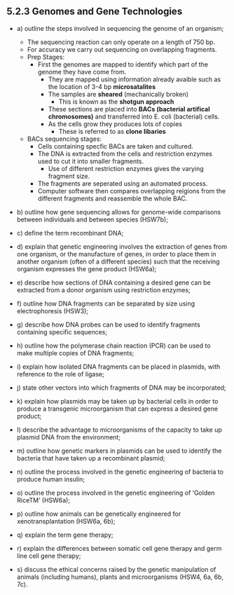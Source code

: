 5.2.3 Genomes and Gene Technologies
---

* a) outline the steps involved in sequencing the genome of an organism;
	* The sequencing reaction can only operate on a length of 750 bp.
	* For accuracy we carry out sequencing on overlapping fragments.
	* Prep Stages:
		* First the genomes are mapped to identify which part of the genome they have come from.
			* They are mapped using information already avaible such as the location of 3-4 bp __microsatalites__ 
			* The samples are __sheared__ (mechanically broken)
				* This is known as the __shotgun approach__
			* These sections are placed into __BACs (bacterial artifical chromosomes)__	and transferred into E. coli (bacterial) cells.
			* As the cells grow they produces lots of copies
				* These is referred to as __clone libaries__
	* BACs sequencing stages:
		* Cells containing specfic BACs are taken and cultured. 
		* The DNA is extracted from the cells and restriction enzymes used to cut it into smaller fragments.
			* Use of different restriction enzymes gives the varying fragment size.
		* The fragments are seperated using an automated process.
		* Computer software then compares overlapping reigions from the different fragments and reassemble the whole BAC.

* b) outline how gene sequencing allows for genome-wide comparisons between individuals and between species (HSW7b);

* c) define the term recombinant DNA;

* d) explain that genetic engineering involves the extraction of genes from one organism, or the manufacture of genes, in order to place them in another organism (often of a different species) such that the receiving organism expresses the gene product (HSW6a);

* e) describe how sections of DNA containing a desired gene can be extracted from a donor organism using restriction enzymes;

* f) outline how DNA fragments can be separated by size using electrophoresis (HSW3);

* g) describe how DNA probes can be used to identify fragments containing specific sequences;

* h) outline how the polymerase chain reaction (PCR) can be used to make multiple copies of DNA fragments;

* i) explain how isolated DNA fragments can be placed in plasmids, with reference to the role of ligase;

* j) state other vectors into which fragments of DNA may be incorporated;

* k) explain how plasmids may be taken up by bacterial cells in order to produce a transgenic microorganism that can express a desired gene product;

* l) describe the advantage to microorganisms of the capacity to take up plasmid DNA from the environment;

* m) outline how genetic markers in plasmids can be used to identify the bacteria that have taken up a recombinant plasmid;

* n) outline the process involved in the genetic engineering of bacteria to produce human insulin;

* o) outline the process involved in the genetic engineering of ‘Golden RiceTM’ (HSW6a);

* p) outline how animals can be genetically engineered for xenotransplantation (HSW6a, 6b);

* q) explain the term gene therapy;

* r) explain the differences between somatic cell gene therapy and germ line cell gene therapy;

* s) discuss the ethical concerns raised by the genetic manipulation of animals (including humans), plants and microorganisms (HSW4, 6a, 6b, 7c).
